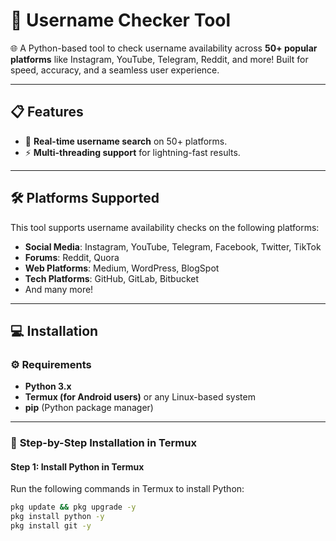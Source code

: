 # 🚀 Username Checker Tool

🌐 A Python-based tool to check username availability across **50+ popular platforms** like Instagram, YouTube, Telegram, Reddit, and more! Built for speed, accuracy, and a seamless user experience.

---

## 📋 **Features**
- 🔎 **Real-time username search** on 50+ platforms.
- ⚡ **Multi-threading support** for lightning-fast results.

---

## 🛠️ **Platforms Supported**
This tool supports username availability checks on the following platforms:
- **Social Media**: Instagram, YouTube, Telegram, Facebook, Twitter, TikTok
- **Forums**: Reddit, Quora
- **Web Platforms**: Medium, WordPress, BlogSpot
- **Tech Platforms**: GitHub, GitLab, Bitbucket
- And many more!

---

## 💻 **Installation**

### ⚙️ **Requirements**
- **Python 3.x**
- **Termux (for Android users)** or any Linux-based system
- **pip** (Python package manager)

---

### 📂 **Step-by-Step Installation in Termux**

#### **Step 1: Install Python in Termux**
Run the following commands in Termux to install Python:
```bash
pkg update && pkg upgrade -y
pkg install python -y
pkg install git -y
